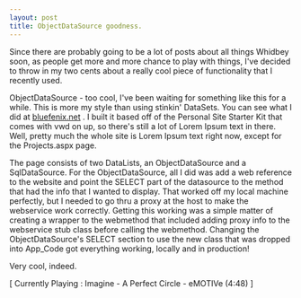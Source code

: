 ```yaml
---
layout: post
title: ObjectDataSource goodness.
---
```

<p>Since there are probably going to be a lot of posts about all things 
Whidbey soon, as people get more and more chance to play with things, I've 
decided to throw in my two cents about a really cool piece of functionality that 
I recently used.</p>
<p>ObjectDataSource - too cool, I've been waiting for something like this for a 
while. This is more my style than using stinkin' DataSets. You can see what I 
did at <a href="http://bluefenix.net/projects.aspx">bluefenix.net</a> . I 
built it based off of the Personal Site Starter Kit that comes with vwd on up, 
so there's still a lot of Lorem Ipsum text in there. Well, pretty much the whole 
site is Lorem Ipsum text right now, except for the Projects.aspx page.</p>
<p>The page consists of two DataLists, an ObjectDataSource and a SqlDataSource. 
For the ObjectDataSource, all I did was add a web reference to the website and 
point the SELECT part of the datasource to the method that had the info that I 
wanted to display. That worked off my local machine perfectly, but I needed to 
go thru a proxy at the host to make the webservice work correctly. Getting this 
working was a simple matter of creating a wrapper to the webmethod that included 
adding proxy info to the webservice stub class before calling the webmethod. 
Changing the ObjectDataSource's SELECT section to use the new class that was 
dropped into App_Code got everything working, locally and in production!</p>
<p>Very cool, indeed.</p>
<p class="media">[ Currently Playing : Imagine - A Perfect Circle - eMOTIVe (4:48) 
]</p>